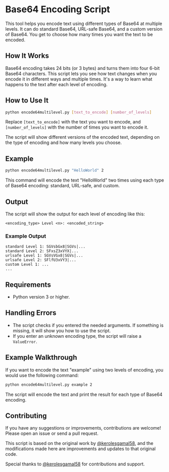 # Base64 Encoding Script

This tool helps you encode text using different types of Base64 at multiple levels. It can do standard Base64, URL-safe Base64, and a custom version of Base64. You get to choose how many times you want the text to be encoded.

## How It Works

Base64 encoding takes 24 bits (or 3 bytes) and turns them into four 6-bit Base64 characters. This script lets you see how text changes when you encode it in different ways and multiple times. It's a way to learn what happens to the text after each level of encoding.

## How to Use It

```sh
python encode64multilevel.py [text_to_encode] [number_of_levels]
```

Replace `[text_to_encode]` with the text you want to encode, and `[number_of_levels]` with the number of times you want to encode it.

The script will show different versions of the encoded text, depending on the type of encoding and how many levels you choose.

## Example

```sh
python encode64multilevel.py "HelloWorld" 2
```

This command will encode the text "HelloWorld" two times using each type of Base64 encoding: standard, URL-safe, and custom.

## Output

The script will show the output for each level of encoding like this:
```
<encoding_type> Level <n>: <encoded_string>
```

### Example Output

```
standard Level 1: SGVsbGx8|SGVs|...
standard Level 2: SFxsZ3xVYX|...
urlsafe Level 1: SGVsVGx8|SGVs|...
urlsafe Level 2: SFlfU3xVY3|...
custom Level 1: ...
...
```

## Requirements

- Python version 3 or higher.

## Handling Errors

- The script checks if you entered the needed arguments. If something is missing, it will show you how to use the script.
- If you enter an unknown encoding type, the script will raise a `ValueError`.

## Example Walkthrough

If you want to encode the text "example" using two levels of encoding, you would use the following command:
```sh
python encode64multilevel.py example 2
```

The script will encode the text and print the result for each type of Base64 encoding.

## Contributing

If you have any suggestions or improvements, contributions are welcome! Please open an issue or send a pull request.

This script is based on the original work by [@kerolesgamal58](https://github.com/kerolesgamal58), and the modifications made here are improvements and updates to that original code.

Special thanks to [@kerolesgamal58](https://github.com/kerolesgamal58) for contributions and support.


